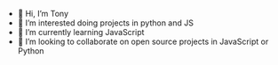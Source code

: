 - 👋 Hi, I’m Tony
- 👀 I’m interested doing projects in python and JS
- 🌱 I’m currently learning JavaScript
- 💞️ I’m looking to collaborate on open source projects in JavaScript or Python

<!---
tonycoldashian/tonycoldashian is a ✨ special ✨ repository because its `README.md` (this file) appears on your GitHub profile.
You can click the Preview link to take a look at your changes.
--->

